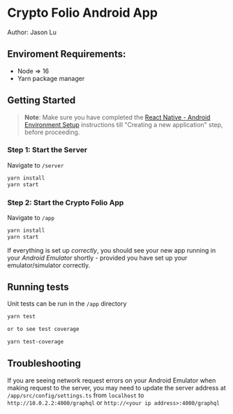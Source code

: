 # Crypto Folio Android App

Author: Jason Lu

## Enviroment Requirements:

- Node => 16
- Yarn package manager

## Getting Started

> **Note**: Make sure you have completed the [React Native - Android Environment Setup](https://reactnative.dev/docs/environment-setup?guide=native&platform=android) instructions till "Creating a new application" step, before proceeding.

### Step 1: Start the Server

Navigate to `/server`

```bash
yarn install
yarn start
```

### Step 2: Start the Crypto Folio App

Navigate to `/app`

```bash
yarn install
yarn start
```

If everything is set up _correctly_, you should see your new app running in your _Android Emulator_ shortly - provided you have set up your emulator/simulator correctly.

## Running tests

Unit tests can be run in the `/app` directory

```bash
yarn test

or to see test coverage

yarn test-coverage
```

## Troubleshooting

If you are seeing network request errors on your Android Emulator when making request to the server, you may need to update the server address at `/app/src/config/settings.ts` from `localhost` to `http://10.0.2.2:4000/graphql` or `http://<your ip address>:4000/graphql`
